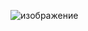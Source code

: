 ![изображение](https://github.com/SemiletovAndrey/SpaceSolder/assets/116448311/3f5bf7bc-ff8f-44c0-871b-50428a6df8e4)
